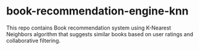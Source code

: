 # book-recommendation-engine-knn
This repo contains Book recommendation system using K-Nearest Neighbors algorithm that suggests similar books based on user ratings and collaborative filtering.
